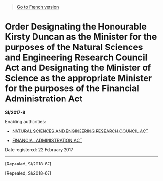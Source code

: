 > [Go to French version](/fr/Règlements/Textes%20réglementaires/2017/8.md)

# Order Designating the Honourable Kirsty Duncan as the Minister for the purposes of the Natural Sciences and Engineering Research Council Act and Designating the Minister of Science as the appropriate Minister for the purposes of the Financial Administration Act

**SI/2017-8**

Enabling authorities: 
- [NATURAL SCIENCES AND ENGINEERING RESEARCH COUNCIL ACT](/en/Acts/Revised%20Statutes%20of%20Canada/N/N-21.md)

- [FINANCIAL ADMINISTRATION ACT](/en/Acts/Revised%20Statutes%20of%20Canada/F/F-11.md)

Date registered: 22 February 2017

----------


[Repealed, SI/2018-67]

[Repealed, SI/2018-67]



